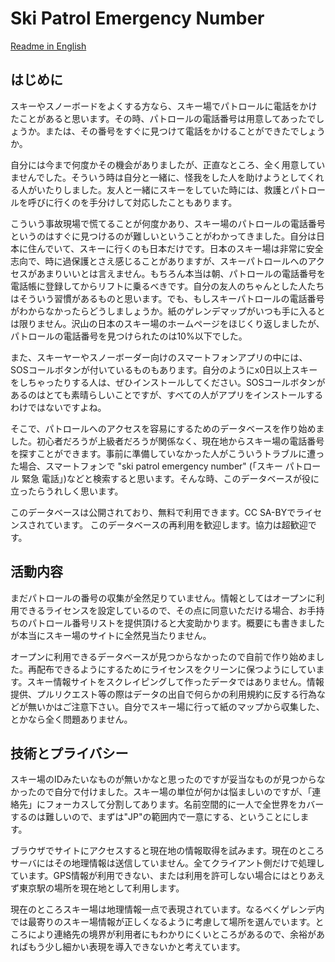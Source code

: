 # Ski Patrol Emergency Number

[Readme in English](./Readme.md)

## はじめに

スキーやスノーボードをよくする方なら、スキー場でパトロールに電話をかけたことがあると思います。その時、パトロールの電話番号は用意してあったでしょうか。または、その番号をすぐに見つけて電話をかけることができたでしょうか。

自分には今まで何度かその機会がありましたが、正直なところ、全く用意していませんでした。そういう時は自分と一緒に、怪我をした人を助けようとしてくれる人がいたりしました。友人と一緒にスキーをしていた時には、救護とパトロールを呼びに行くのを手分けして対応したこともあります。

こういう事故現場で慌てることが何度かあり、スキー場のパトロールの電話番号というのはすぐに見つけるのが難しいということがわかってきました。自分は日本に住んでいて、スキーに行くのも日本だけです。日本のスキー場は非常に安全志向で、時に過保護とさえ感じることがありますが、スキーパトロールへのアクセスがあまりいいとは言えません。もちろん本当は朝、パトロールの電話番号を電話帳に登録してからリフトに乗るべきです。自分の友人のちゃんとした人たちはそういう習慣があるものと思います。でも、もしスキーパトロールの電話番号がわからなかったらどうしましょうか。紙のゲレンデマップがいつも手に入るとは限りません。沢山の日本のスキー場のホームページをほじくり返しましたが、パトロールの電話番号を見つけられたのは10%以下でした。

また、スキーヤーやスノーボーダー向けのスマートフォンアプリの中には、SOSコールボタンが付いているものもあります。自分のようにx0日以上スキーをしちゃったりする人は、ぜひインストールしてください。SOSコールボタンがあるのはとても素晴らしいことですが、すべての人がアプリをインストールするわけではないですよね。

そこで、パトロールへのアクセスを容易にするためのデータベースを作り始めました。初心者だろうが上級者だろうが関係なく、現在地からスキー場の電話番号を探すことができます。事前に準備していなかった人がこういうトラブルに遭った場合、スマートフォンで "ski patrol emergency number" (「スキー パトロール 緊急 電話」)などと検索すると思います。そんな時、このデータベースが役に立ったらうれしく思います。

このデータベースは公開されており、無料で利用できます。CC SA-BYでライセンスされています。
このデータベースの再利用を歓迎します。協力は超歓迎です。

## 活動内容

まだパトロールの番号の収集が全然足りていません。情報としてはオープンに利用できるライセンスを設定しているので、その点に同意いただける場合、お手持ちのパトロール番号リストを提供頂けると大変助かります。概要にも書きましたが本当にスキー場のサイトに全然見当たりません。

オープンに利用できるデータベースが見つからなかったので自前で作り始めました。再配布できるようにするためにライセンスをクリーンに保つようにしています。スキー情報サイトをスクレイピングして作ったデータではありません。情報提供、プルリクエスト等の際はデータの出自で何らかの利用規約に反する行為などが無いかはご注意下さい。自分でスキー場に行って紙のマップから収集した、とかなら全く問題ありません。

## 技術とプライバシー

スキー場のIDみたいなものが無いかなと思ったのですが妥当なものが見つからなかったので自分で付けました。スキー場の単位が何かは悩ましいのですが、「連絡先」にフォーカスして分割してあります。名前空間的に一人で全世界をカバーするのは難しいので、まずは"JP"の範囲内で一意にする、ということにします。

ブラウザでサイトにアクセスすると現在地の情報取得を試みます。現在のところサーバにはその地理情報は送信していません。全てクライアント側だけで処理しています。GPS情報が利用できない、または利用を許可しない場合にはとりあえず東京駅の場所を現在地として利用します。

現在のところスキー場は地理情報一点で表現されています。なるべくゲレンデ内では最寄りのスキー場情報が正しくなるように考慮して場所を選んでいます。ところにより連絡先の境界が利用者にもわかりにくいところがあるので、余裕があればもう少し細かい表現を導入できないかと考えています。
